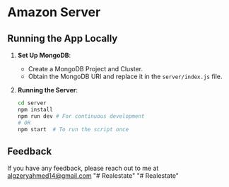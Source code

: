 # Amazon Server

## Running the App Locally

1. **Set Up MongoDB**:
   - Create a MongoDB Project and Cluster.
   - Obtain the MongoDB URI and replace it in the `server/index.js` file.

2. **Running the Server**:

   ```bash
   cd server
   npm install
   npm run dev # For continuous development
   # OR
   npm start  # To run the script once
   ```

## Feedback

If you have any feedback, please reach out to me at <algzeryahmed14@gmail.com>
"# Realestate" 
"# Realestate" 
